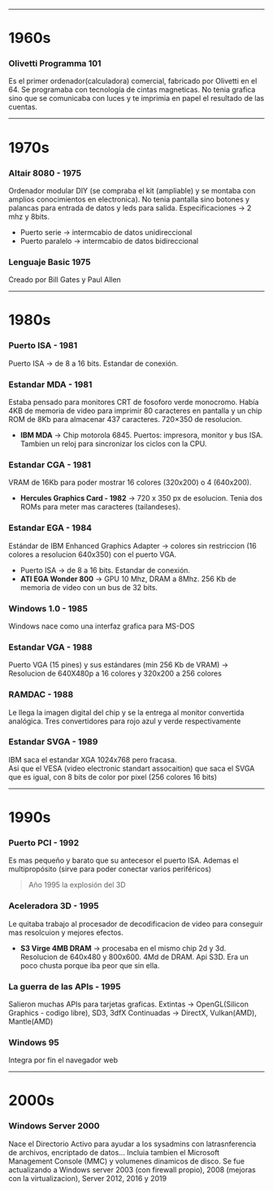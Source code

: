 

-------------------------------------------------------------------
# 1960s

### Olivetti Programma 101
Es el primer ordenador(calculadora) comercial, fabricado por Olivetti en el 64. Se programaba con tecnología de cintas magneticas. 
No tenia grafica sino que se comunicaba con luces y te imprimia en papel el resultado de las cuentas.


-------------------------------------------------------------------
# 1970s

### Altair 8080 - 1975
Ordenador modular DIY (se compraba el kit (ampliable) y se montaba con amplios conocimientos en electronica). No tenia pantalla sino botones y palancas
para entrada de datos y leds para salida.
Especificaciones -> 2 mhz y 8bits.
- Puerto serie -> intermcabio de datos unidireccional
- Puerto paralelo -> intermcabio de datos bidireccional

### Lenguaje Basic 1975
Creado por Bill Gates y Paul Allen

-------------------------------------------------------------------
# 1980s

### Puerto ISA - 1981
Puerto ISA -> de 8 a 16 bits. Estandar de conexión.   

### Estandar MDA - 1981
Estaba pensado para monitores CRT de fosoforo verde monocromo. Había 4KB de memoria de video para imprimir 80 caracteres en pantalla y un chip ROM
de 8Kb para almacenar 437 caracteres. 720×350 de resolucion.
- **IBM MDA** -> Chip motorola 6845. Puertos: impresora, monitor y bus ISA. Tambien un reloj para sincronizar los ciclos con la CPU.   

### Estandar CGA - 1981
VRAM de 16Kb para poder mostrar 16 colores (320x200) o 4 (640x200).
- **Hercules Graphics Card - 1982** -> 720 x 350 px de esolucion. Tenia dos ROMs para meter mas caracteres (tailandeses).

### Estandar EGA - 1984
Estándar de IBM Enhanced Graphics Adapter -> colores sin restriccion (16 colores a resolucion 640x350) con el puerto VGA.    
- Puerto ISA -> de 8 a 16 bits. Estandar de conexión.   
- **ATI EGA Wonder 800** -> GPU 10 Mhz, DRAM a 8Mhz. 256 Kb de memoria de video con un bus de 32 bits.

### Windows 1.0 - 1985
Windows nace como una interfaz grafica para MS-DOS

### Estandar VGA - 1988
Puerto VGA (15 pines) y sus estándares (min 256 Kb de VRAM) -> Resolucion de 640X480p a 16 colores y 320x200 a 256 colores

### RAMDAC - 1988
Le llega la imagen digital del chip y se la entrega al monitor convertida analógica. Tres convertidores para rojo azul y verde respectivamente

### Estandar SVGA - 1989
IBM saca el estandar XGA 1024x768 pero fracasa.  
Asi que el VESA (video electronic standart assocaition) que saca el SVGA que es igual, con 8 bits de color por pixel (256 colores 16 bits)

-------------------------------------------------------------------
# 1990s

### Puerto PCI - 1992
Es mas pequeño y barato que su antecesor el puerto ISA. Ademas el multipropósito (sirve para poder conectar varios periféricos)

> Año 1995 la explosión del 3D  

### Aceleradora 3D - 1995
Le quitaba trabajo al procesador de decodificacion de video para conseguir mas resolcuion y mejores efectos. 

- **S3 Virge 4MB DRAM** -> procesaba en el mismo chip 2d y 3d. Resolucion de 640x480 y 800x600. 4Md de DRAM. Api S3D. Era un poco chusta porque iba peor que sin ella.

### La guerra de las APIs - 1995
Salieron muchas APIs para tarjetas graficas.
Extintas -> OpenGL(Silicon Graphics - codigo libre), SD3, 3dfX
Continuadas -> DirectX, Vulkan(AMD), Mantle(AMD)

### Windows 95
Integra por fin el navegador web

-------------------------------------------------------------------
# 2000s

### Windows Server 2000
Nace el Directorio Activo para ayudar a los sysadmins con latrasnferencia de archivos, encriptado de datos... Incluia tambien el 
Microsoft Management Console (MMC) y volumenes dinamicos de disco. Se fue actualizando a Windows server 2003 (con firewall propio), 
2008 (mejoras con la virtualizacion), Server 2012, 2016 y 2019



